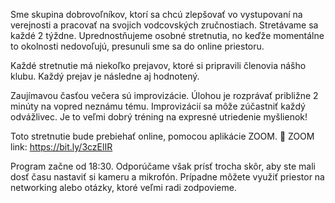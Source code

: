 Sme skupina dobrovoľníkov, ktorí sa chcú zlepšovať vo vystupovaní na verejnosti a pracovať na svojich vodcovských zručnostiach. 
Stretávame sa každé 2 týždne. Uprednostňujeme osobné stretnutia, no keďže momentálne to okolnosti nedovoľujú, presunuli sme sa do online priestoru.


Každé stretnutie má niekoľko prejavov, ktoré si pripravili členovia nášho klubu. Každý prejav je následne aj hodnotený.


Zaujímavou časťou večera sú improvizácie. Úlohou je rozprávať približne 2 minúty na vopred neznámu tému. Improvizácií sa môže zúčastniť každý odvážlivec. Je to veľmi dobrý tréning na expresné utriedenie myšlienok!


Toto stretnutie bude prebiehať online, pomocou aplikácie ZOOM.
📌 ZOOM link: https://bit.ly/3czElIR


Program začne od 18:30. Odporúčame však prísť trocha skôr, aby ste mali dosť času nastaviť si kameru a mikrofón. Prípadne môžete využiť priestor na networking alebo otázky, ktoré veľmi radi zodpovieme.